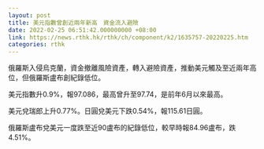 ```yaml
---
layout: post
title: 美元指數曾創近兩年新高　資金流入避險
date: 2022-02-25 06:51:42.000000000 +08:00
link: https://news.rthk.hk/rthk/ch/component/k2/1635757-20220225.htm
categories: rthk
---
```


俄羅斯入侵烏克蘭，資金撤離風險資產，轉入避險資產，推動美元觸及至近兩年高位，但俄羅斯盧布創紀錄低位。

美元指數升0.9%，報97.086，最高曾升至97.74，是前年6月以來最高。

美元兌瑞郎上升0.77%。日圓兌美元下跌0.54%，報115.61日圓。

俄羅斯盧布兌美元一度跌至近90盧布的紀錄低位，較早時報84.96盧布，跌4.51%。
